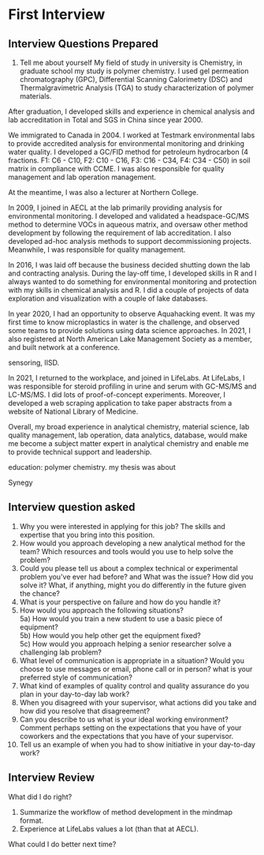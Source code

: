 # First Interview

## Interview Questions Prepared

1) Tell me about yourself
My field of study in university is Chemistry, in graduate school my study is polymer chemistry.  I used gel permeation chromatography (GPC), Differential Scanning Calorimetry (DSC) and Thermalgravimetric Analysis (TGA) to study characterization of polymer materials.  

After graduation, I developed skills and experience in chemical analysis and lab accreditation in Total and SGS in China since year 2000.  

We immigrated to Canada in 2004.  I worked at Testmark environmental labs to provide accredited analysis for environmental monitoring and drinking water quality.  I developed a GC/FID method for petroleum hydrocarbon (4 fractions. F1: C6 - C10, F2: C10 - C16, F3: C16 - C34, F4: C34 - C50) in soil matrix in compliance with CCME.  I was also responsible for quality management and lab operation management.  

At the meantime, I was also a lecturer at Northern College.  

In 2009, I joined in AECL at the lab primarily providing analysis for environmental monitoring.  I developed and validated a headspace-GC/MS method to determine VOCs in aqueous matrix, and oversaw other method development by following the requirement of lab accreditation.  I also developed ad-hoc analysis methods to support decommissioning projects.  Meanwhile, I was responsible for quality management.

In 2016, I was laid off because the business decided shutting down the lab and contracting analysis.  During the lay-off time, I developed skills in R and I always wanted to do something for environmental monitoring and protection with my skills in chemical analysis and R. I did a couple of projects of data exploration and visualization with a couple of lake databases.  

In year 2020, I had an opportunity to observe Aquahacking event.  It was my first time to know microplastics in water is the challenge, and observed some teams to provide solutions using data science approaches.  In 2021, I also registered at North American Lake Management Society as a member, and built network at a conference.  

sensoring, IISD.      

In 2021, I returned to the workplace, and joined in LifeLabs.  At LifeLabs, I was responsible for steroid profiling in urine and serum with GC-MS/MS and LC-MS/MS. I did lots of proof-of-concept experiments. Moreover, I developed a web scraping application to take paper abstracts from a website of National Library of Medicine.

Overall, my broad experience in analytical chemistry, material science, lab quality management, lab operation, data analytics, database, would make me become a subject matter expert in analytical chemistry and enable me to provide technical support and leadership.

education: polymer chemistry.  my thesis was about 

Synegy  

## Interview question asked

1) Why you were interested in applying for this job?  The skills and expertise that you bring into this position.  
2) How would you approach developing a new analytical method for the team?  Which resources and tools would you use to help solve the problem?  
3) Could you please tell us about a complex technical or experimental problem you've ever had before?  and What was the issue? How did you solve it?  What, if anything, might you do differently in the future given the chance?  
4) What is your perspective on failure and how do you handle it?  
5) How would you approach the following situations?  
5a) How would you train a new student to use a basic piece of equipment?  
5b) How would you help other get the equipment fixed?  
5c) How would you approach helping a senior researcher solve a challenging lab problem?  
6) What level of communication is appropriate in a situation? Would you choose to use messages or email, phone call or in person? what is your preferred style of communication?  
7) What kind of examples of quality control and quality assurance do you plan in your day-to-day lab work?  
8) When you disagreed with your supervisor, what actions did you take and how did you resolve that disagreement?  
9) Can you describe to us what is your ideal working environment?  Comment perhaps setting on the expectations that you have of your coworkers and the expectations that you have of your supervisor.  
10) Tell us an example of when you had to show initiative in your day-to-day work? 

## Interview Review

What did I do right?
1) Summarize the workflow of method development in the mindmap format.  
2) Experience at LifeLabs values a lot (than that at AECL).


What could I do better next time?
